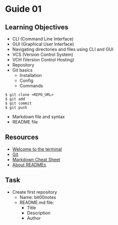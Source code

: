 # Guide 01
## Learning Objectives
- CLI (Command Line Interface)
- GUI (Graphical User Interface)
- Navigating directories and files using CLI and GUI
- VCS (Version Control System)
- VCH (Version Control Hosting)
- Repository
- Git basics
  * Installation
  * Config
  * Commands
```
$ git clone <REPO_URL>
$ git add
$ git commit
$ git push
```
- Markdown file and syntax
- README file
## Resources
- [Welcome to the terminal](https://developer.mozilla.org/en-US/docs/Learn/Tools_and_testing/Understanding_client-side_tools/Command_line)
- [Git](https://git-scm.com/)
- [Markdown Cheat Sheet](https://www.markdownguide.org/cheat-sheet/)
- [About READMEs](https://docs.github.com/en/repositories/managing-your-repositorys-settings-and-features/customizing-your-repository/about-readmes)
## Task
* Create first repository
  - Name: bit00notes
  * README.md file:
    - Title
    - Description
    - Author
